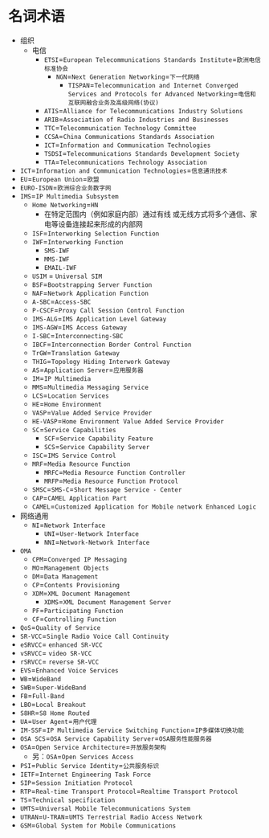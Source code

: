 # 名词术语

* 组织
  * 电信
    * `ETSI`=`European Telecommunications Standards Institute`=`欧洲电信标准协会`
      * `NGN`=`Next Generation Networking`=`下一代网络`
        * `TISPAN`=`Telecommunication and Internet Converged Services and Protocols for Advanced Networking`=`电信和互联网融合业务及高级网络(协议)`
    * `ATIS`=`Alliance for Telecommunications Industry Solutions`
    * `ARIB`=`Association of Radio Industries and Businesses`
    * `TTC`=`Telecommunication Technology Committee`
    * `CCSA`=`China Communications Standards Association`
    * `ICT`=`Information and Communication Technologies`
    * `TSDSI`=`Telecommunications Standards Development Society`
    * `TTA`=`Telecommunications Technology Association`
* `ICT`=`Information and Communication Technologies`=`信息通讯技术`
* `EU`=`European Union`=`欧盟`
* `EURO-ISDN`=`欧洲综合业务数字网`
* `IMS`=`IP Multimedia Subsystem`
  * `Home Networking`=`HN`
    * 在特定范围内（例如家庭内部）通过有线 或无线方式将多个通信、家电等设备连接起来形成的内部网
  * `ISF`=`Interworking Selection Function`
  * `IWF`=`Interworking Function`
    * `SMS-IWF`
    * `MMS-IWF`
    * `EMAIL-IWF`
  * `USIM` = `Universal SIM`
  * `BSF`=`Bootstrapping Server Function`
  * `NAF`=`Network Application Function`
  * `A-SBC`=`Access-SBC`
  * `P-CSCF`=`Proxy Call Session Control Function`
  * `IMS-ALG`=`IMS Application Level Gateway`
  * `IMS-AGW`=`IMS Access Gateway`
  * `I-SBC`=`Interconnecting-SBC`
  * `IBCF`=`Interconnection Border Control Function`
  * `TrGW`=`Translation Gateway`
  * `THIG`=`Topology Hiding Interwork Gateway`
  * `AS`=`Application Server`=`应用服务器`
  * `IM`=`IP Multimedia`
  * `MMS`=`Multimedia Messaging Service`
  * `LCS`=`Location Services`
  * `HE`=`Home Environment`
  * `VASP`=`Value Added Service Provider`
  * `HE-VASP`=`Home Environment Value Added Service Provider`
  * `SC`=`Service Capabilities`
    * `SCF`=`Service Capability Feature`
    * `SCS`=`Service Capability Server`
  * `ISC`=`IMS Service Control`
  * `MRF`=`Media Resource Function`
    * `MRFC`=`Media Resource Function Controller`
    * `MRFP`=`Media Resource Function Protocol`
  * `SMSC`=`SMS-C`=`Short Message Service - Center`
  * `CAP`=`CAMEL Application Part`
  * `CAMEL`=`Customized Application for Mobile network Enhanced Logic`
* 网络通用
  * `NI`=`Network Interface`
    * `UNI`=`User-Network Interface`
    * `NNI`=`Network-Network Interface`
* `OMA`
  * `CPM`=`Converged IP Messaging`
  * `MO`=`Management Objects`
  * `DM`=`Data Management`
  * `CP`=`Contents Provisioning`
  * `XDM`=`XML Document Management`
    * `XDMS`=`XML Document Management Server`
  * `PF`=`Participating Function`
  * `CF`=`Controlling Function`
* `QoS`=`Quality of Service`
* `SR-VCC`=`Single Radio Voice Call Continuity`
* `eSRVCC`= `enhanced SR-VCC`
* `vSRVCC`= `video SR-VCC`
* `rSRVCC`= `reverse SR-VCC`
* `EVS`=`Enhanced Voice Services`
* `WB`=`WideBand`
* `SWB`=`Super-WideBand`
* `FB`=`Full-Band`
* `LBO`=`Local Breakout`
* `S8HR`=`S8 Home Routed`
* `UA`=`User Agent`=`用户代理`
* `IM-SSF`=`IP Multimedia Service Switching Function`=`IP多媒体切换功能`
* `OSA SCS`=`OSA Service Capability Server`=`OSA服务性能服务器`
* `OSA`=`Open Service Architecture`=`开放服务架构`
  * 另：`OSA`=`Open Services Access`
* `PSI`=`Public Service Identity`=`公共服务标识`
* `IETF`=`Internet Engineering Task Force`
* `SIP`=`Session Initiation Protocol`
* `RTP`=`Real-time Transport Protocol`=`Realtime Transport Protocol`
* `TS`=`Technical specification`
* `UMTS`=`Universal Mobile Telecommunications System`
* `UTRAN`=`U-TRAN`=`UMTS Terrestrial Radio Access Network`
* `GSM`=`Global System for Mobile Communications`
